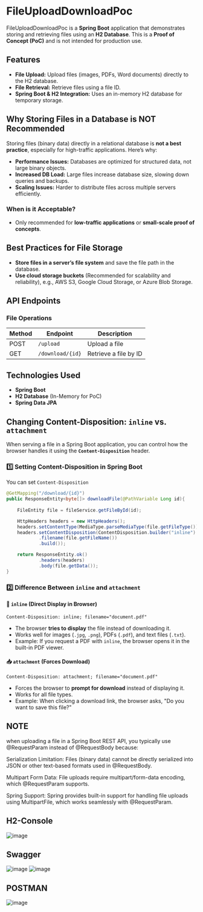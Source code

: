 # FileUploadDownloadPoc

FileUploadDownloadPoc is a **Spring Boot** application that demonstrates storing and retrieving files using an **H2 Database**. This is a **Proof of Concept (PoC)** and is not intended for production use.

## Features

- **File Upload:** Upload files (images, PDFs, Word documents) directly to the H2 database.
- **File Retrieval:** Retrieve files using a file ID.
- **Spring Boot & H2 Integration:** Uses an in-memory H2 database for temporary storage.

## Why Storing Files in a Database is NOT Recommended

Storing files (binary data) directly in a relational database is **not a best practice**, especially for high-traffic applications. Here’s why:

- **Performance Issues:** Databases are optimized for structured data, not large binary objects.
- **Increased DB Load:** Large files increase database size, slowing down queries and backups.
- **Scaling Issues:** Harder to distribute files across multiple servers efficiently.

### When is it Acceptable?
- Only recommended for **low-traffic applications** or **small-scale proof of concepts**.


## Best Practices for File Storage

- **Store files in a server’s file system** and save the file path in the database.
- **Use cloud storage buckets** (Recommended for scalability and reliability), e.g., AWS S3, Google Cloud Storage, or Azure Blob Storage.

## API Endpoints

### File Operations

| Method | Endpoint          | Description             |
|--------|------------------|-------------------------|
| POST   | `/upload`        | Upload a file           |
| GET    | `/download/{id}` | Retrieve a file by ID   |

## Technologies Used

- **Spring Boot**
- **H2 Database** (In-Memory for PoC)
- **Spring Data JPA**





## Changing Content-Disposition: `inline` vs. `attachment`

When serving a file in a Spring Boot application, you can control how the browser handles it using the **`Content-Disposition`** header.

### 1️⃣ **Setting Content-Disposition in Spring Boot**
You can set `Content-Disposition` 

```java
@GetMapping("/download/{id}")
public ResponseEntity<byte[]> downloadFile(@PathVariable Long id){
                                       
    FileEntity file = fileService.getFileById(id);

    HttpHeaders headers = new HttpHeaders();
    headers.setContentType(MediaType.parseMediaType(file.getFileType()));
    headers.setContentDisposition(ContentDisposition.builder("inline")
            .filename(file.getFileName())
            .build());

    return ResponseEntity.ok()
            .headers(headers)
            .body(file.getData());
}
```
### 2️⃣ **Difference Between `inline` and `attachment`**
#### **📄 `inline` (Direct Display in Browser)**
```http
Content-Disposition: inline; filename="document.pdf"
```
- The browser **tries to display** the file instead of downloading it.
- Works well for images (`.jpg`, `.png`), PDFs (`.pdf`), and text files (`.txt`).
- Example: If you request a PDF with `inline`, the browser opens it in the built-in PDF viewer.

#### **📥 `attachment` (Forces Download)**
```http
Content-Disposition: attachment; filename="document.pdf"
```
- Forces the browser to **prompt for download** instead of displaying it.
- Works for all file types.
- Example: When clicking a download link, the browser asks, "Do you want to save this file?"

## NOTE

when uploading a file in a Spring Boot REST API, you typically use @RequestParam instead of @RequestBody because:

Serialization Limitation: Files (binary data) cannot be directly serialized into JSON or other text-based formats used in @RequestBody.

Multipart Form Data: File uploads require multipart/form-data encoding, which @RequestParam supports.

Spring Support: Spring provides built-in support for handling file uploads using MultipartFile, which works seamlessly with @RequestParam.


## H2-Console




![image](https://github.com/user-attachments/assets/7025137a-d722-4fbc-a696-44ac06b2c8d2)


## Swagger


![image](https://github.com/user-attachments/assets/2f56f0f5-be7c-4d46-b06f-487ad722fffc)
![image](https://github.com/user-attachments/assets/4cd53a62-aefc-4fcd-8ea9-965d83cfbfcb)


## POSTMAN

![image](https://github.com/user-attachments/assets/5ab3135e-9a46-491c-9bfd-5816d52f136d)


